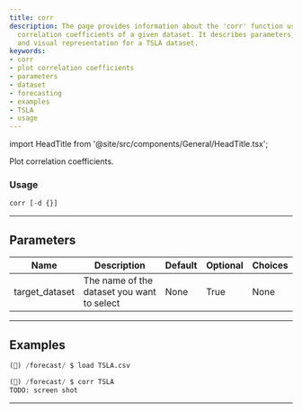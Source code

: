 ```yaml
---
title: corr
description: The page provides information about the 'corr' function used to plot
  correlation coefficients of a given dataset. It describes parameters, usage examples
  and visual representation for a TSLA dataset.
keywords:
- corr
- plot correlation coefficients
- parameters
- dataset
- forecasting
- examples
- TSLA
- usage
---
```


import HeadTitle from '@site/src/components/General/HeadTitle.tsx';

<HeadTitle title="forecast /corr - Reference | OpenBB Terminal Docs" />

Plot correlation coefficients.

### Usage

```python
corr [-d {}]
```

---

## Parameters

| Name | Description | Default | Optional | Choices |
| ---- | ----------- | ------- | -------- | ------- |
| target_dataset | The name of the dataset you want to select | None | True | None |


---

## Examples

```python
(🦋) /forecast/ $ load TSLA.csv

(🦋) /forecast/ $ corr TSLA
TODO: screen shot
```
---
